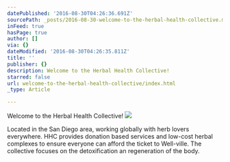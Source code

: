 ```yaml
---
datePublished: '2016-08-30T04:26:36.691Z'
sourcePath: _posts/2016-08-30-welcome-to-the-herbal-health-collective.md
inFeed: true
hasPage: true
author: []
via: {}
dateModified: '2016-08-30T04:26:35.811Z'
title: ''
publisher: {}
description: Welcome to the Herbal Health Collective!
starred: false
url: welcome-to-the-herbal-health-collective/index.html
_type: Article

---
```

Welcome to the Herbal Health Collective!
![](https://the-grid-user-content.s3-us-west-2.amazonaws.com/05041ba7-01f1-4ee6-8984-60957989aa3e.jpg)

Located in the San Diego area, working globally with herb lovers everywhere. HHC provides donation based services and low-cost herbal complexes to ensure everyone can afford the ticket to Well-ville. The collective focuses on the detoxification an regeneration of the body.